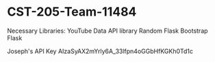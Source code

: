 # CST-205-Team-11484

Necessary Libraries:
YouTube Data API library
Random
Flask
Bootstrap Flask

Joseph's API Key
AIzaSyAX2mYrly6A_33lfpn4oGGbHfKGKh0Td1c